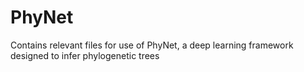 # PhyNet
Contains relevant files for use of PhyNet, a deep learning framework designed to infer phylogenetic trees
